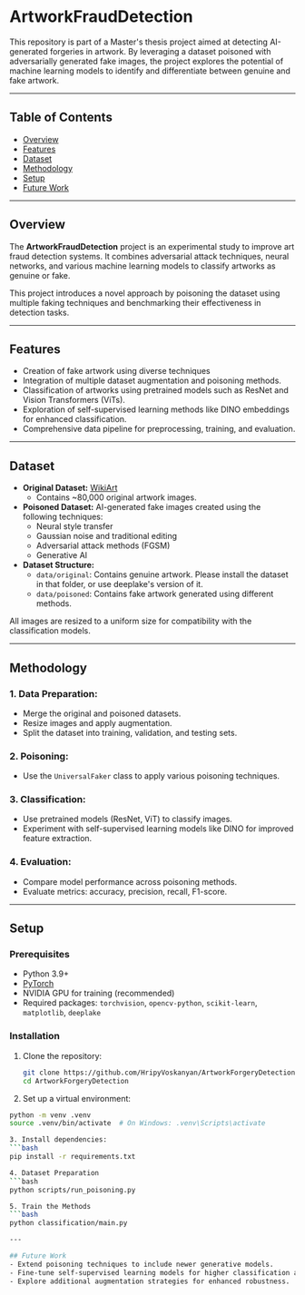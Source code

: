 # ArtworkFraudDetection

This repository is part of a Master's thesis project aimed at detecting AI-generated forgeries in artwork. By leveraging a dataset poisoned with adversarially generated fake images, the project explores the potential of machine learning models to identify and differentiate between genuine and fake artwork.  

---

## Table of Contents
- [Overview](#overview)
- [Features](#features)
- [Dataset](#dataset)
- [Methodology](#methodology)
- [Setup](#setup)
- [Future Work](#future-work)

---

## Overview
The **ArtworkFraudDetection** project is an experimental study to improve art fraud detection systems. It combines adversarial attack techniques, neural networks, and various machine learning models to classify artworks as genuine or fake. 

This project introduces a novel approach by poisoning the dataset using multiple faking techniques and benchmarking their effectiveness in detection tasks.

---

## Features
- Creation of fake artwork using diverse techniques 
- Integration of multiple dataset augmentation and poisoning methods.
- Classification of artworks using pretrained models such as ResNet and Vision Transformers (ViTs).
- Exploration of self-supervised learning methods like DINO embeddings for enhanced classification.
- Comprehensive data pipeline for preprocessing, training, and evaluation.

---

## Dataset
- **Original Dataset:** [WikiArt](https://www.wikiart.org/)
  - Contains ~80,000 original artwork images.
- **Poisoned Dataset:** AI-generated fake images created using the following techniques:
  - Neural style transfer
  - Gaussian noise and traditional editing
  - Adversarial attack methods (FGSM)
  - Generative AI
- **Dataset Structure:**  
  - `data/original`: Contains genuine artwork. Please install the dataset in that folder, or use deeplake's version of it.
  - `data/poisoned`: Contains fake artwork generated using different methods.  

All images are resized to a uniform size for compatibility with the classification models.

---

## Methodology
### 1. Data Preparation:
   - Merge the original and poisoned datasets.
   - Resize images and apply augmentation.
   - Split the dataset into training, validation, and testing sets.

### 2. Poisoning:
   - Use the `UniversalFaker` class to apply various poisoning techniques.

### 3. Classification:
   - Use pretrained models (ResNet, ViT) to classify images.
   - Experiment with self-supervised learning models like DINO for improved feature extraction.

### 4. Evaluation:
   - Compare model performance across poisoning methods.
   - Evaluate metrics: accuracy, precision, recall, F1-score.

---

## Setup
### Prerequisites
- Python 3.9+
- [PyTorch](https://pytorch.org/get-started/locally/)
- NVIDIA GPU for training (recommended)
- Required packages: `torchvision`, `opencv-python`, `scikit-learn`, `matplotlib`, `deeplake`

### Installation
1. Clone the repository:
   ```bash
   git clone https://github.com/HripyVoskanyan/ArtworkForgeryDetection.git
   cd ArtworkForgeryDetection
   
2. Set up a virtual environment:
  ```bash
  python -m venv .venv
  source .venv/bin/activate  # On Windows: .venv\Scripts\activate

3. Install dependencies:
  ```bash
  pip install -r requirements.txt

4. Dataset Preparation
  ```bash
  python scripts/run_poisoning.py

5. Train the Methods
  ```bash
  python classification/main.py

---

## Future Work
- Extend poisoning techniques to include newer generative models.
- Fine-tune self-supervised learning models for higher classification accuracy.
- Explore additional augmentation strategies for enhanced robustness.
